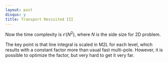 ```yaml
---
layout: post
disqus: y
title: Transport Revisited III
---
```


Now the time complexity is $\mathcal{O}(N^2)$, where $N$ is the side size for 2D problem.

The key point is that line integral is scaled in M2L for each level, which results with a constant factor more than usual fast multi-pole. However, it is possible to optimize the factor, but very hard to get it very far.
